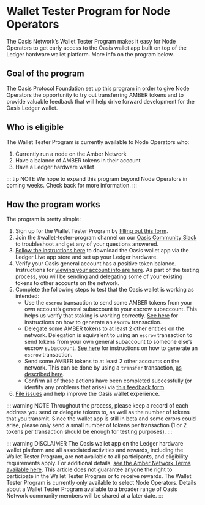 # Wallet Tester Program for Node Operators

The Oasis Network’s Wallet Tester Program makes it easy for Node
Operators to get early access to the Oasis wallet app built on
top of the Ledger hardware wallet platform. More info on
the program below.

## Goal of the program

The Oasis Protocol Foundation set up this program in order
to give Node Operators the opportunity to try out transferring AMBER
tokens and to provide valuable feedback that will help drive
forward development for the Oasis Ledger wallet.

## Who is eligible

The Wallet Tester Program is currently available to Node Operators who:
1. Currently run a node on the Amber Network
2. Have a balance of AMBER tokens in their account
3. Have a Ledger hardware wallet

::: tip NOTE
We hope to expand this program beyond Node Operators
in coming weeks. Check back for more information.
:::

## How the program works

The program is pretty simple:
1. Sign up for the Wallet Tester Program by [filling out this form].
2. Join the #wallet-tester-program channel on our [Oasis Community Slack]
to troubleshoot and get any of your questions answered.
3. [Follow the instructions here] to download the Oasis wallet
app via the Ledger Live app store and set up your Ledger hardware.
4. Verify your Oasis general account has a positive token balance. Instructions
for [viewing your account info are here]. As part of the testing process,
you will be sending and delegating some of your existing tokens to other accounts on the network.
5. Complete the following steps to test that the Oasis wallet is working as intended:
   * Use the `escrow` transaction to send some AMBER tokens from your own account’s
   general subaccount to your escrow subaccount. This helps us verify that staking
   is working correctly. [See here] for instructions on how to generate an `escrow`
   transaction.
   * Delegate some AMBER tokens to at least 2 other entities on the network. Delegation
   is equivalent to using an `escrow` transaction to send tokens from your own general
   subaccount to someone else’s escrow subaccount. [See here] for instructions on how
   to generate an `escrow` transaction.
   * Send some AMBER tokens to at least 2 other accounts on the network. This can be
   done by using a `transfer` transaction, [as described here].
   * Confirm all of these actions have been completed successfully (or identify any
   problems that arise) via [this feedback form].
6. [File issues] and help improve the Oasis wallet experience.

::: warning NOTE
Throughout the process, please keep a record of each address you send or delegate tokens
to, as well as the number of tokens that you transmit. Since the wallet app is still in
beta and some errors could arise, please only send a small number of tokens per transaction
(1 or 2 tokens per transaction should be enough for testing purposes).
:::

::: warning DISCLAIMER
The Oasis wallet app on the Ledger hardware wallet platform and all associated activities
and rewards, including the Wallet Tester Program, are not available to all participants,
and eligibility requirements apply. For additional details, [see the Amber Network Terms
available here]. This article does not guarantee anyone the right to participate
in the Wallet Tester Program or to receive rewards. The Wallet Tester Program is
currently only available to select Node Operators. Details about a Wallet Tester
Program available to a broader range of Oasis Network community members will be
shared at a later date.
:::

[filling out this form]: https://oasisfoundation.typeform.com/to/NW4RuTQR
[Oasis Community Slack]: http://www.oasisprotocol.org/slack
[Follow the instructions here]: https://docs.oasis.dev/hsm/ledger.html#prerequisites
[viewing your account info are here]: https://docs.oasis.dev/operators/stake-management.html#account-info
[See here]: https://docs.oasis.dev/operators/stake-management.html#escrowing-tokens
[as described here]: https://docs.oasis.dev/operators/stake-management.html#transferring-tokens
[this feedback form]: https://oasisfoundation.typeform.com/to/gzezJNFB
[File issues]: https://github.com/oasisprotocol/oasis-core/issues/new/choose
[grant]: https://oasisprotocol.org/en/grants
[block explorers]: https://docs.oasis.dev/operators/community-resources.html#block-explorers-validator-leaderboards
[see the Amber Network Terms available here]: https://docsend.com/view/zv5cfia

